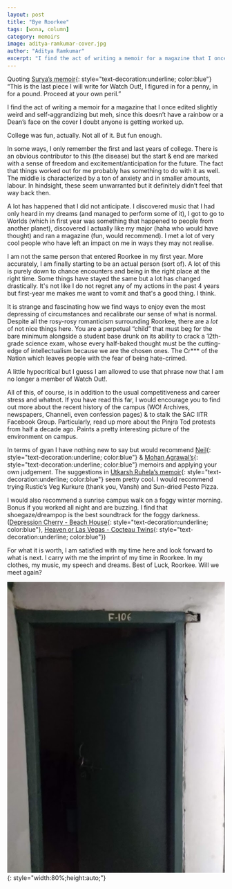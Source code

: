 ```yaml
---
layout: post
title: "Bye Roorkee"
tags: [wona, column]
category: memoirs
image: aditya-ramkumar-cover.jpg
author: "Aditya Ramkumar"
excerpt: "I find the act of writing a memoir for a magazine that I once edited slightly weird and self-aggrandizing but meh, since this doesn’t have a rainbow or a Dean’s face on the cover I doubt anyone is getting worked up."
---
```


Quoting [Surya’s memoir](http://watchout.iitr.ac.in/2021/12/surya-memoir){: style="text-decoration:underline; color:blue"} “This is the last piece I will write for Watch Out!, I figured in for a penny, in for a pound. Proceed at your own peril.”

I find the act of writing a memoir for a magazine that I once edited slightly weird and self-aggrandizing but meh, since this doesn’t have a rainbow or a Dean’s face on the cover I doubt anyone is getting worked up.

College was fun, actually. Not all of it. But fun enough.

In some ways, I only remember the first and last years of college. There is an obvious contributor to this (the disease) but the start & end are marked with a sense of freedom and excitement/anticipation for the future. The fact that things worked out for me probably has something to do with it as well. The middle is characterized by a ton of anxiety and in smaller amounts, labour. In hindsight, these seem unwarranted but it definitely didn’t feel that way back then.

A lot has happened that I did not anticipate. I discovered music that I had only heard in my dreams (and managed to perform some of it), I got to go to Worlds (which in first year was something that happened to people from another planet), discovered I actually like my major (haha who would have thought) and ran a magazine (fun, would recommend). I met a lot of very cool people who have left an impact on me in ways they may not realise.

I am not the same person that entered Roorkee in my first year. More accurately, I am finally starting to be an actual person (sort of). A lot of this is purely down to chance encounters and being in the right place at the right time. Some things have stayed the same but a lot has changed drastically. It's not like I do not regret any of my actions in the past 4 years but first-year me makes me want to vomit and that's a good thing. I think.

It is strange and fascinating how we find ways to enjoy even the most depressing of circumstances and recalibrate our sense of what is normal. Despite all the rosy-rosy romanticism surrounding Roorkee, there are a _lot_ of not nice things here. You are a perpetual “child” that must beg for the bare minimum alongside a student base drunk on its ability to crack a 12th-grade science exam, whose every half-baked thought must be the cutting-edge of intellectualism because we are the chosen ones. The Cr*** of the Nation which leaves people with the fear of being hate-crimed.

A little hypocritical but I guess I am allowed to use that phrase now that I am no longer a member of Watch Out!.

All of this, of course, is in addition to the usual competitiveness and career stress and whatnot. If you have read this far, I would encourage you to find out more about the recent history of the campus (WO! Archives, newspapers, Channeli, even confession pages) & to stalk the SAC IITR Facebook Group. Particularly, read up more about the Pinjra Tod protests from half a decade ago. Paints a pretty interesting picture of the environment on campus.

In terms of gyan I have nothing new to say but would recommend [Neil](http://watchout.iitr.ac.in/2019/05/memoir-indroneil){: style="text-decoration:underline; color:blue"} & [Mohan Agrawal’s](http://watchout.iitr.ac.in/2019/07/memoir-mohan){: style="text-decoration:underline; color:blue"} memoirs and applying your own judgement. The suggestions in [Utkarsh Ruhela’s memoir](http://watchout.iitr.ac.in/2019/07/memoir-ruhela){: style="text-decoration:underline; color:blue"} seem pretty cool. I would recommend trying Rustic’s Veg Kurkure (thank you, Vansh) and Sun-dried Pesto Pizza.

I would also recommend a sunrise campus walk on a foggy winter morning. Bonus if you worked all night and are buzzing. I find that shoegaze/dreampop is the best soundtrack for the foggy darkness. ([Depression Cherry - Beach House](https://open.spotify.com/album/5tTmosmyV33wCiwniZc4Qs?si=A9llg5BXRDS4O6zt83pGtw){: style="text-decoration:underline; color:blue"}, [Heaven or Las Vegas - Cocteau Twins](https://open.spotify.com/album/5lEphbceIgaK1XxWeSrC9E?si=k411spb-TAWo_nel4PwaXQ){: style="text-decoration:underline; color:blue"})

For what it is worth, I am satisfied with my time here and look forward to what is next. I carry with me the imprint of my time in Roorkee. In my clothes, my music, my speech and dreams. Best of Luck, Roorkee. Will we meet again?

![pic](/images/posts/aditya-ramkumar-01.png){: style="width:80%;height:auto;"}
